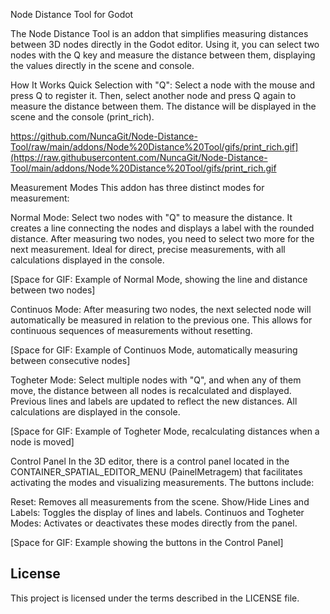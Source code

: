 Node Distance Tool for Godot

The Node Distance Tool is an addon that simplifies measuring distances between 3D nodes directly in the Godot editor. Using it, you can select two nodes with the Q key and measure the distance between them, displaying the values directly in the scene and console.

How It Works
Quick Selection with "Q": Select a node with the mouse and press Q to register it. Then, select another node and press Q again to measure the distance between them. The distance will be displayed in the scene and the console (print_rich).

https://github.com/NuncaGit/Node-Distance-Tool/raw/main/addons/Node%20Distance%20Tool/gifs/print_rich.gif](https://raw.githubusercontent.com/NuncaGit/Node-Distance-Tool/main/addons/Node%20Distance%20Tool/gifs/print_rich.gif


Measurement Modes
This addon has three distinct modes for measurement:

Normal Mode: Select two nodes with "Q" to measure the distance. It creates a line connecting the nodes and displays a label with the rounded distance. After measuring two nodes, you need to select two more for the next measurement. Ideal for direct, precise measurements, with all calculations displayed in the console.

[Space for GIF: Example of Normal Mode, showing the line and distance between two nodes]

Continuos Mode: After measuring two nodes, the next selected node will automatically be measured in relation to the previous one. This allows for continuous sequences of measurements without resetting.

[Space for GIF: Example of Continuos Mode, automatically measuring between consecutive nodes]

Togheter Mode: Select multiple nodes with "Q", and when any of them move, the distance between all nodes is recalculated and displayed. Previous lines and labels are updated to reflect the new distances. All calculations are displayed in the console.

[Space for GIF: Example of Togheter Mode, recalculating distances when a node is moved]

Control Panel
In the 3D editor, there is a control panel located in the CONTAINER_SPATIAL_EDITOR_MENU (PainelMetragem) that facilitates activating the modes and visualizing measurements. The buttons include:

Reset: Removes all measurements from the scene.
Show/Hide Lines and Labels: Toggles the display of lines and labels.
Continuos and Togheter Modes: Activates or deactivates these modes directly from the panel.

[Space for GIF: Example showing the buttons in the Control Panel]

## License
This project is licensed under the terms described in the LICENSE file.



